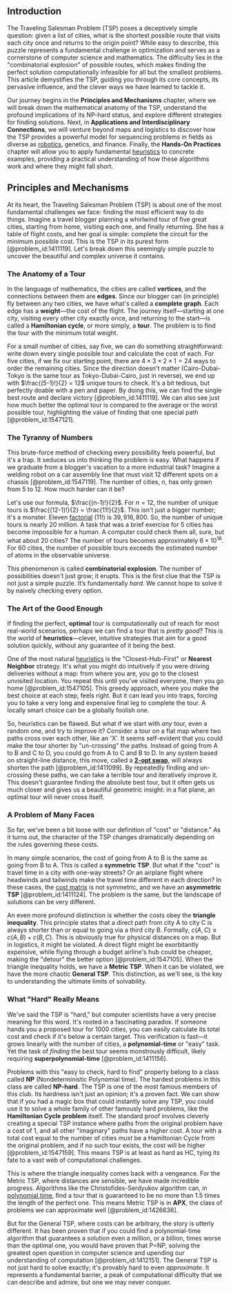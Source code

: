 ## Introduction
The Traveling Salesman Problem (TSP) poses a deceptively simple question: given a list of cities, what is the shortest possible route that visits each city once and returns to the origin point? While easy to describe, this puzzle represents a fundamental challenge in optimization and serves as a cornerstone of computer science and mathematics. The difficulty lies in the "combinatorial explosion" of possible routes, which makes finding the perfect solution computationally infeasible for all but the smallest problems. This article demystifies the TSP, guiding you through its core concepts, its pervasive influence, and the clever ways we have learned to tackle it.

Our journey begins in the **Principles and Mechanisms** chapter, where we will break down the mathematical anatomy of the TSP, understand the profound implications of its NP-hard status, and explore different strategies for finding solutions. Next, in **Applications and Interdisciplinary Connections**, we will venture beyond maps and logistics to discover how the TSP provides a powerful model for sequencing problems in fields as diverse as [robotics](@article_id:150129), genetics, and finance. Finally, the **Hands-On Practices** chapter will allow you to apply fundamental [heuristics](@article_id:260813) to concrete examples, providing a practical understanding of how these algorithms work and where they might fall short.

## Principles and Mechanisms

At its heart, the Traveling Salesman Problem (TSP) is about one of the most fundamental challenges we face: finding the most efficient way to do things. Imagine a travel blogger planning a whirlwind tour of five great cities, starting from home, visiting each one, and finally returning. She has a table of flight costs, and her goal is simple: complete the circuit for the minimum possible cost. This is the TSP in its purest form [@problem_id:1411119]. Let's break down this seemingly simple puzzle to uncover the beautiful and complex universe it contains.

### The Anatomy of a Tour

In the language of mathematics, the cities are called **vertices**, and the connections between them are **edges**. Since our blogger can (in principle) fly between any two cities, we have what's called a **complete graph**. Each edge has a **weight**—the cost of the flight. The journey itself—starting at one city, visiting every other city exactly once, and returning to the start—is called a **Hamiltonian cycle**, or more simply, a **tour**. The problem is to find the tour with the minimum total weight.

For a small number of cities, say five, we can do something straightforward: write down every single possible tour and calculate the cost of each. For five cities, if we fix our starting point, there are $4 \times 3 \times 2 \times 1 = 24$ ways to order the remaining cities. Since the direction doesn't matter (Cairo-Dubai-Tokyo is the same tour as Tokyo-Dubai-Cairo, just in reverse), we end up with $\frac{(5-1)!}{2} = 12$ unique tours to check. It's a bit tedious, but perfectly doable with a pen and paper. By doing this, we can find the single best route and declare victory [@problem_id:1411119]. We can also see just how much better the optimal tour is compared to the average or the worst possible tour, highlighting the value of finding that one special path [@problem_id:1547121].

### The Tyranny of Numbers

This brute-force method of checking every possibility feels powerful, but it's a trap. It seduces us into thinking the problem is easy. What happens if we graduate from a blogger's vacation to a more industrial task? Imagine a welding robot on a car assembly line that must visit 12 different spots on a chassis [@problem_id:1547119]. The number of cities, $n$, has only grown from 5 to 12. How much harder can it be?

Let's use our formula, $\frac{(n-1)!}{2}$. For $n=12$, the number of unique tours is $\frac{(12-1)!}{2} = \frac{11!}{2}$. This isn't just a bigger number; it's a monster. Eleven [factorial](@article_id:266143) ($11!$) is $39,916,800$. So, the number of unique tours is nearly 20 million. A task that was a brief exercise for 5 cities has become impossible for a human. A computer could check them all, sure, but what about 20 cities? The number of tours becomes approximately $6 \times 10^{16}$. For 60 cities, the number of possible tours exceeds the estimated number of atoms in the observable universe.

This phenomenon is called **combinatorial explosion**. The number of possibilities doesn't just grow; it erupts. This is the first clue that the TSP is not just a simple puzzle. It’s fundamentally *hard*. We cannot hope to solve it by naively checking every option.

### The Art of the Good Enough

If finding the perfect, **optimal** tour is computationally out of reach for most real-world scenarios, perhaps we can find a tour that is *pretty good*? This is the world of **heuristics**—clever, intuitive strategies that aim for a good solution quickly, without any guarantee of it being the best.

One of the most natural [heuristics](@article_id:260813) is the "Closest-Hub-First" or **Nearest Neighbor** strategy. It's what you might do intuitively if you were driving deliveries without a map: from where you are, you go to the closest unvisited location. You repeat this until you've visited everyone, then you go home [@problem_id:1547105]. This greedy approach, where you make the best choice at each step, feels right. But it can lead you into traps, forcing you to take a very long and expensive final leg to complete the tour. A locally smart choice can be a globally foolish one.

So, heuristics can be flawed. But what if we start with *any* tour, even a random one, and try to improve it? Consider a tour on a flat map where two paths cross over each other, like an 'X'. It seems self-evident that you could make the tour shorter by "un-crossing" the paths. Instead of going from A to B and C to D, you could go from A to C and B to D. In any system based on straight-line distance, this move, called a **[2-opt swap](@article_id:264022)**, will always shorten the path [@problem_id:1411099]. By repeatedly finding and un-crossing these paths, we can take a terrible tour and iteratively improve it. This doesn't guarantee finding the absolute best tour, but it often gets us much closer and gives us a beautiful geometric insight: in a flat plane, an optimal tour will never cross itself.

### A Problem of Many Faces

So far, we've been a bit loose with our definition of "cost" or "distance." As it turns out, the character of the TSP changes dramatically depending on the rules governing these costs.

In many simple scenarios, the cost of going from A to B is the same as going from B to A. This is called a **symmetric TSP**. But what if the "cost" is travel time in a city with one-way streets? Or an airplane flight where headwinds and tailwinds make the travel time different in each direction? In these cases, the [cost matrix](@article_id:634354) is not symmetric, and we have an **asymmetric TSP** [@problem_id:1411124]. The problem is the same, but the landscape of solutions can be very different.

An even more profound distinction is whether the costs obey the **triangle inequality**. This principle states that a direct path from city A to city C is always shorter than or equal to going via a third city B. Formally, $c(A, C) \le c(A, B) + c(B, C)$. This is obviously true for physical distances on a map. But in logistics, it might be violated. A direct flight might be exorbitantly expensive, while flying through a budget airline's hub could be cheaper, making the "detour" the better option [@problem_id:1547105]. When the triangle inequality holds, we have a **Metric TSP**. When it can be violated, we have the more chaotic **General TSP**. This distinction, as we'll see, is the key to understanding the ultimate limits of solvability.

### What "Hard" Really Means

We've said the TSP is "hard," but computer scientists have a very precise meaning for this word. It's rooted in a fascinating paradox. If someone hands you a proposed tour for 1000 cities, you can easily calculate its total cost and check if it's below a certain target. This verification is fast—it grows linearly with the number of cities, a **polynomial-time** or "easy" task. Yet the task of *finding* the best tour seems monstrously difficult, likely requiring **superpolynomial-time** [@problem_id:1411156].

Problems with this "easy to check, hard to find" property belong to a class called **NP** (Nondeterministic Polynomial time). The hardest problems in this class are called **NP-hard**. The TSP is one of the most famous members of this club. Its hardness isn't just an opinion; it's a proven fact. We can show that if you had a magic box that could instantly solve any TSP, you could use it to solve a whole family of other famously hard problems, like the **Hamiltonian Cycle problem** itself. The standard proof involves cleverly creating a special TSP instance where paths from the original problem have a cost of 1, and all other "imaginary" paths have a higher cost. A tour with a total cost equal to the number of cities *must* be a Hamiltonian Cycle from the original problem, and if no such tour exists, the cost will be higher [@problem_id:1547159]. This means TSP is at least as hard as HC, tying its fate to a vast web of computational challenges.

This is where the triangle inequality comes back with a vengeance. For the Metric TSP, where distances are sensible, we have made incredible progress. Algorithms like the Christofides-Serdyukov algorithm can, in [polynomial time](@article_id:137176), find a tour that is guaranteed to be no more than 1.5 times the length of the perfect one. This means Metric TSP is in **APX**, the class of problems we can approximate well [@problem_id:1426636].

But for the General TSP, where costs can be arbitrary, the story is utterly different. It has been proven that if you could find a polynomial-time algorithm that guarantees a solution even a million, or a billion, times worse than the optimal one, you would have proven that P=NP, solving the greatest open question in computer science and upending our understanding of computation [@problem_id:1412151]. The General TSP is not just hard to solve exactly; it's provably hard to even *approximate*. It represents a fundamental barrier, a peak of computational difficulty that we can describe and admire, but one we may never conquer.